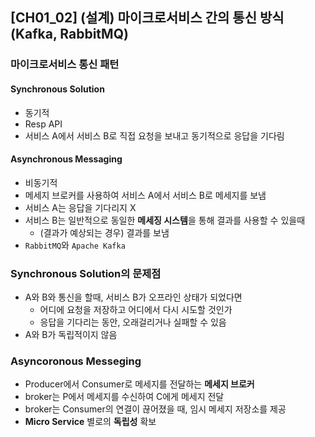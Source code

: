 ## [CH01_02] (설계) 마이크로서비스 간의 통신 방식 (Kafka, RabbitMQ)

### 마이크로서비스 통신 패턴

#### Synchronous Solution
- 동기적
- Resp API
- 서비스 A에서 서비스 B로 직접 요청을 보내고 동기적으로 응답을 기다림

#### Asynchronous Messaging
- 비동기적
- 메세지 브로커를 사용하여 서비스 A에서 서비스 B로 메세지를 보냄
- 서비스 A는 응답을 기다리지 X
- 서비스 B는 일반적으로 동일한 **메세징 시스템**을 통해 결과를 사용할 수 있을때
  - (결과가 예상되는 경우) 결과를 보냄
- `RabbitMQ`와 `Apache Kafka`

### Synchronous Solution의 문제점
- A와 B와 통신을 할때, 서비스 B가 오프라인 상태가 되었다면
  - 어디에 요청을 저장하고 어디에서 다시 시도할 것인가
  - 응답을 기다리는 동안, 오래걸리거나 실패할 수 있음
- A와 B가 독립적이지 않음

### Asyncoronous Messeging
- Producer에서 Consumer로 메세지를 전달하는 **메세지 브로커**
- broker는 P에서 메세지를 수신하여 C에게 메세지 전달
- broker는 Consumer의 연결이 끊어졌을 때, 임시 메세지 저장소를 제공
- **Micro Service** 별로의 **독립성** 확보

